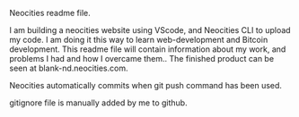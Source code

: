 Neocities readme file.

I am building a neocities website using VScode, and Neocities CLI to upload my code. I am doing it this way to learn web-development and Bitcoin development. This readme file will contain information about my work, and problems I had and how I overcame them.. The finished product can be seen at blank-nd.neocities.com.  

Neocities automatically commits when git push command has been used.

gitignore file is manually added by me to github.